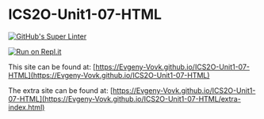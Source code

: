 # ICS2O-Unit1-07-HTML

[![GitHub's Super Linter](https://github.com/Evgeny-Vovk/ICS2O-Unit1-07-HTML/workflows/GitHub's%20Super%20Linter/badge.svg)](https://github.com/Evgeny-Vovk/ICS2O-Unit1-07-HTML/actions)

[![Run on Repl.it](https://repl.it/badge/github/Evgeny-Vovk/ICS2O-Unit1-07-HTML)](https://repl.it/github/Evgeny-Vovk/ICS2O-Unit1-07-HTML)

This site can be found at: [https://Evgeny-Vovk.github.io/ICS2O-Unit1-07-HTML](https://Evgeny-Vovk.github.io/ICS2O-Unit1-07-HTML)

The extra site can be found at: [https://Evgeny-Vovk.github.io/ICS2O-Unit1-07-HTML](https://Evgeny-Vovk.github.io/ICS2O-Unit1-07-HTML/extra-index.html)
